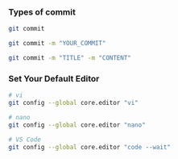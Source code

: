 ### Types of commit

```bash
git commit
```

```bash
git commit -m "YOUR_COMMIT"
```

```bash
git commit -m "TITLE" -m "CONTENT"
```


### Set Your Default Editor

```bash
# vi
git config --global core.editor "vi"

# nano
git config --global core.editor "nano"

# VS Code
git config --global core.editor "code --wait"
```
